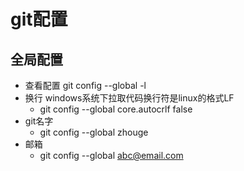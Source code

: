 
# git配置

## 全局配置
* 查看配置 git config --global -l
* 换行 windows系统下拉取代码换行符是linux的格式LF
  * git config --global core.autocrlf false
* git名字
  * git config --global zhouge
* 邮箱 
  * git config --global abc@email.com
